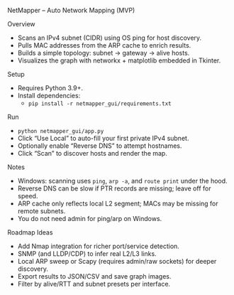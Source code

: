 NetMapper – Auto Network Mapping (MVP)

Overview

- Scans an IPv4 subnet (CIDR) using OS ping for host discovery.
- Pulls MAC addresses from the ARP cache to enrich results.
- Builds a simple topology: subnet → gateway → alive hosts.
- Visualizes the graph with networkx + matplotlib embedded in Tkinter.

Setup

- Requires Python 3.9+.
- Install dependencies:
  - `pip install -r netmapper_gui/requirements.txt`

Run

- `python netmapper_gui/app.py`
- Click “Use Local” to auto-fill your first private IPv4 subnet.
- Optionally enable “Reverse DNS” to attempt hostnames.
- Click “Scan” to discover hosts and render the map.

Notes

- Windows: scanning uses `ping`, `arp -a`, and `route print` under the hood.
- Reverse DNS can be slow if PTR records are missing; leave off for speed.
- ARP cache only reflects local L2 segment; MACs may be missing for remote subnets.
- You do not need admin for ping/arp on Windows.

Roadmap Ideas

- Add Nmap integration for richer port/service detection.
- SNMP (and LLDP/CDP) to infer real L2/L3 links.
- Local ARP sweep or Scapy (requires admin/raw sockets) for deeper discovery.
- Export results to JSON/CSV and save graph images.
- Filter by alive/RTT and subnet presets per interface.


